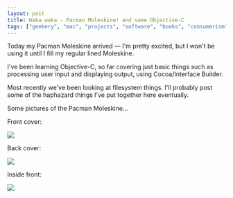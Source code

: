 ```yaml
---
layout: post
title: Waka waka - Pacman Moleskine! and some Objective-C
tags: ["geekery", "mac", "projects", "software", "books", "consumerism"]
---
```


Today my Pacman Moleskine arrived &mdash; I'm pretty excited, but I won't be using it until I fill my regular lined Moleskine.

<!-- more -->

I've been learning Objective-C, so far covering just basic things such as processing user input and displaying output, using Cocoa/Interface Builder.

Most recently we've been looking at filesystem things. I'll probably post some of the haphazard things I've put together here eventually.

Some pictures of the Pacman Moleskine...

Front cover:

<img src="http://cl.ly/63fa5d6a6d7c8b63a2fb/content" />

Back cover:

<img src="http://cl.ly/66ef1d3b8d293a2ecbfa/content" />

Inside front:

<img src="http://cl.ly/977c846635bf142cbd5e/content" />
